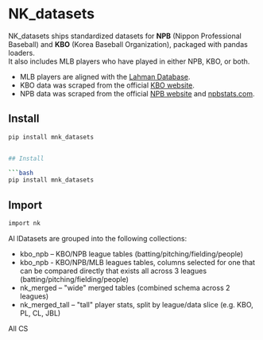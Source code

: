# NK_datasets

NK_datasets ships standardized datasets for **NPB** (Nippon Professional Baseball) and **KBO** (Korea Baseball Organization), packaged with pandas loaders.  
It also includes MLB players who have played in either NPB, KBO, or both.

- MLB players are aligned with the [Lahman Database](https://sabr.org/lahman-database/).
- KBO data was scraped from the official [KBO website](https://www.koreabaseball.com/).
- NPB data was scraped from the official [NPB website](https://npb.jp/eng/) and [npbstats.com](http://npbstats.com/eng/).

## Install

````bash
pip install mnk_datasets


## Install

```bash
pip install mnk_datasets
````

## Import

```bash
import nk
```

Al lDatasets are grouped into the following collections:

- kbo_npb – KBO/NPB league tables (batting/pitching/fielding/people)
- kbo_npb - KBO/NPB/MLB leagues tables, columns selected for one that can be compared directly that exists all across 3 leagues (batting/pitching/fielding/people)
- nk_merged – "wide" merged tables (combined schema across 2 leagues)
- nk_merged_tall – "tall" player stats, split by league/data slice (e.g. KBO, PL, CL, JBL)

All CS
